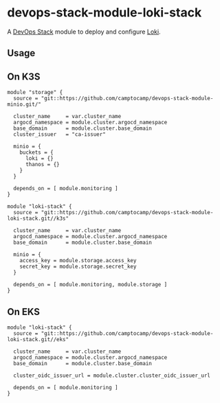 # devops-stack-module-loki-stack

A [DevOps Stack](https://devops-stack.io) module to deploy and configure [Loki](https://github.com/grafana/loki/tree/main/production/helm/loki-stack).


## Usage

## On K3S

```hcl
module "storage" {
  source = "git::https://github.com/camptocamp/devops-stack-module-minio.git/"

  cluster_name     = var.cluster_name
  argocd_namespace = module.cluster.argocd_namespace
  base_domain      = module.cluster.base_domain
  cluster_issuer   = "ca-issuer"

  minio = {
    buckets = {
      loki = {}
      thanos = {}
    }
  }

  depends_on = [ module.monitoring ]
}

module "loki-stack" {
  source = "git::https://github.com/camptocamp/devops-stack-module-loki-stack.git//k3s"

  cluster_name     = var.cluster_name
  argocd_namespace = module.cluster.argocd_namespace
  base_domain      = module.cluster.base_domain

  minio = {
    access_key = module.storage.access_key
    secret_key = module.storage.secret_key
  }

  depends_on = [ module.monitoring, module.storage ]
}
```


## On EKS

```hcl
module "loki-stack" {
  source = "git::https://github.com/camptocamp/devops-stack-module-loki-stack.git//eks"

  cluster_name     = var.cluster_name
  argocd_namespace = module.cluster.argocd_namespace
  base_domain      = module.cluster.base_domain

  cluster_oidc_issuer_url = module.cluster.cluster_oidc_issuer_url

  depends_on = [ module.monitoring ]
}
```

